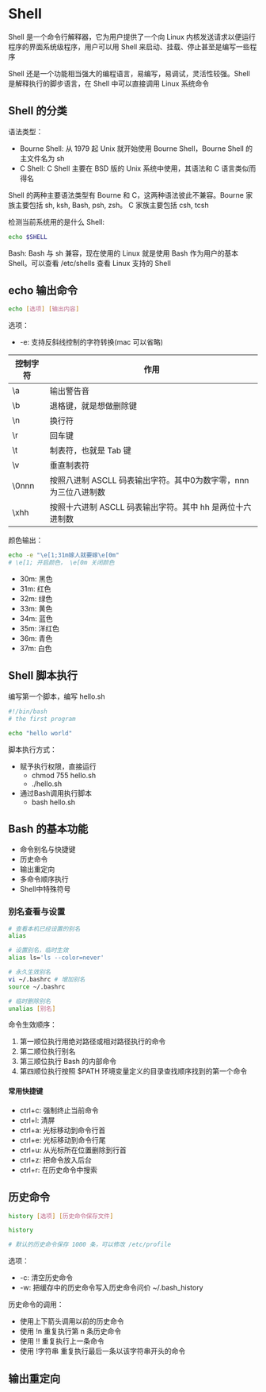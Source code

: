 # Shell

Shell 是一个命令行解释器，它为用户提供了一个向 Linux 内核发送请求以便运行程序的界面系统级程序，用户可以用 Shell 来启动、挂载、停止甚至是编写一些程序

Shell 还是一个功能相当强大的编程语言，易编写，易调试，灵活性较强。Shell 是解释执行的脚步语言，在 Shell 中可以直接调用 Linux 系统命令

## Shell 的分类

语法类型：

- Bourne Shell: 从 1979 起 Unix 就开始使用 Bourne Shell，Bourne Shell 的主文件名为 sh
- C Shell: C Shell 主要在 BSD 版的 Unix 系统中使用，其语法和 C 语言类似而得名

Shell 的两种主要语法类型有 Bourne 和 C，这两种语法彼此不兼容。Bourne 家族主要包括 sh, ksh, Bash, psh, zsh。 C 家族主要包括 csh, tcsh

检测当前系统用的是什么 Shell:

```bash
echo $SHELL
```

Bash: Bash 与 sh 兼容，现在使用的 Linux 就是使用 Bash 作为用户的基本 Shell。可以查看 /etc/shells 查看 Linux 支持的 Shell

## echo 输出命令

```bash
echo [选项] [输出内容]
```

选项：

- -e: 支持反斜线控制的字符转换(mac 可以省略)

| 控制字符 | 作用 |
| ---- | --- |
| \a | 输出警告音 |
| \b | 退格键，就是想做删除键 |
| \n | 换行符 |
| \r | 回车键 |
| \t | 制表符，也就是 Tab 键 |
| \v | 垂直制表符 |
| \0nnn | 按照八进制 ASCLL 码表输出字符。其中0为数字零，nnn为三位八进制数 |
| \xhh | 按照十六进制 ASCLL 码表输出字符。其中 hh 是两位十六进制数 |

颜色输出：

```bash
echo -e "\e[1;31m嫁人就要嫁\e[0m"
# \e[1; 开启颜色， \e[0m 关闭颜色
```

- 30m: 黑色
- 31m: 红色
- 32m: 绿色
- 33m: 黄色
- 34m: 蓝色
- 35m: 洋红色
- 36m: 青色
- 37m: 白色

## Shell 脚本执行

编写第一个脚本，编写 hello.sh

```bash
#!/bin/bash
# the first program

echo "hello world"
```

脚本执行方式：

- 赋予执行权限，直接运行
  - chmod 755 hello.sh
  - ./hello.sh
- 通过Bash调用执行脚本
  - bash hello.sh

## Bash 的基本功能

- 命令别名与快捷键
- 历史命令
- 输出重定向
- 多命令顺序执行
- Shell中特殊符号

### 别名查看与设置

```bash
# 查看本机已经设置的别名
alias

# 设置别名，临时生效
alias ls='ls --color=never'

# 永久生效别名
vi ~/.bashrc # 增加别名
source ~/.bashrc

# 临时删除别名
unalias [别名]
```

命令生效顺序：

1. 第一顺位执行用绝对路径或相对路径执行的命令
2. 第二顺位执行别名
3. 第三顺位执行 Bash 的内部命令
4. 第四顺位执行按照 $PATH 环境变量定义的目录查找顺序找到的第一个命令

#### 常用快捷键

- ctrl+c: 强制终止当前命令
- ctrl+l: 清屏
- ctrl+a: 光标移动到命令行首
- ctrl+e: 光标移动到命令行尾
- ctrl+u: 从光标所在位置删除到行首
- ctrl+z: 把命令放入后台
- ctrl+r: 在历史命令中搜索

## 历史命令

```bash
history [选项] [历史命令保存文件]

history

# 默认的历史命令保存 1000 条，可以修改 /etc/profile
```

选项：

- -c: 清空历史命令
- -w: 把缓存中的历史命令写入历史命令问价 ~/.bash_history

历史命令的调用：

- 使用上下箭头调用以前的历史命令
- 使用 !n 重复执行第 n 条历史命令
- 使用 !! 重复执行上一条命令
- 使用 !字符串 重复执行最后一条以该字符串开头的命令

## 输出重定向

